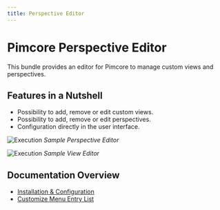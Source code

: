 ```yaml
---
title: Perspective Editor
---
```


# Pimcore Perspective Editor

This bundle provides an editor for Pimcore to manage custom views and perspectives.

## Features in a Nutshell
- Possibility to add, remove or edit custom views.
- Possibility to add, remove or edit perspectives.
- Configuration directly in the user interface.

<div class="image-as-lightbox"></div>

![Execution](./doc/img/perspectives.png)
*Sample Perspective Editor*

<div class="image-as-lightbox"></div>

![Execution](./doc/img/custom_views.png)
*Sample View Editor*

## Documentation Overview
- [Installation & Configuration](./doc/01_Installation.md)
- [Customize Menu Entry List](./doc/02_Customize_Menu_Entry_List.md)
